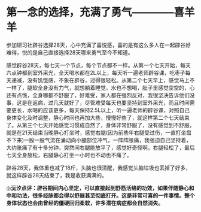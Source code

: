 
# 第一念的选择，充满了勇气————喜羊羊

参加研习社辟谷选择28天，心中充满了喜悦感，喜的是有这么多人在一起辟谷好难得，悦的是自己直接选择28天哪来勇气至今不知道。

感觉辟谷28天，每七天一个节点，每个节点都不一样。从第一个七天开始，每天六点钟都到室外采光，全天喝水都在2L以上，每天听一遍老师辟谷课，吃枣子每天递减，没有饥饿感，不象在辟谷，过得很轻松。从第二个七天早上，感觉马上不一样了，腿软全身没有力气，就想躺着睡觉，水也不想喝，肚子里感觉空空的，心还有点慌，全身哪都不舒服了，好难受，家人都在强烈反对，我很坚决告诉他们没事，这是在返病，过几天就好了，尽管难受每天也要坚持到室外采光，而且时间需要更长，水喝的应该更多，每天保持2.5L以上，听一遍老师的辟谷课，对照自己身体变化及时调整，静心时间也再加大些，慢慢好些了，就这样第二个七天结束了。从第三个七天开始感觉习惯成自然了，身体非常舒服了，没有感觉到不舒服，就是在21天结束当晚静心打坐时，感觉右腿\(因为前些年右腿受过伤，一直打坐盘不下来\)一股一股气流在涌动向小腿部位冲气，一阵阵胀痛，我强迫自己坚持着，大约胀痛了有十多分钟，突然间右腿能放平了，感觉好奇怪啊，右腿轻松了，最后七天全身放松，右腿静心打坐一小时也不动也不痛了。

辟谷28天，我体重也减了18斤，头脑也很清醒，我感觉头脑垃圾也丢掉了好多，就这样辟谷28天结束了，我是收获满满的。

◎**沅汐点评：辟谷期间内心坚定，可以直接起到舒筋活络的功效，如果伴随静心和中和功法，很多经脉都会得以舒展甚至彻底打开。这是非常可喜的一件事情。整个身体状态也会由曾经的僵硬回归柔软，许多潜在病症都会自然消失。**

